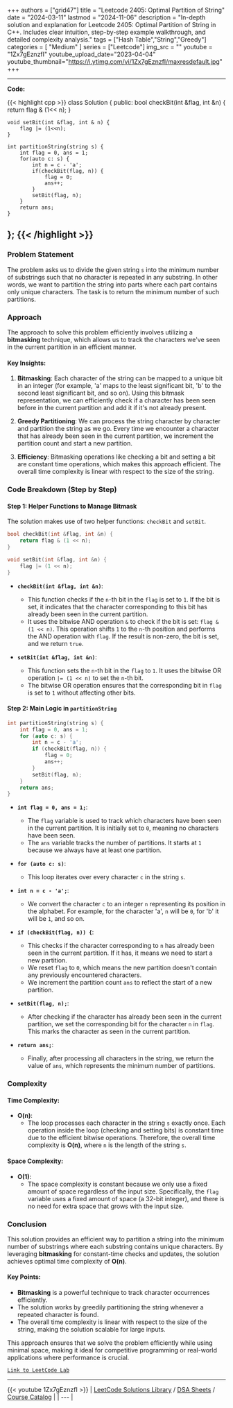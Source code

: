 
+++
authors = ["grid47"]
title = "Leetcode 2405: Optimal Partition of String"
date = "2024-03-11"
lastmod = "2024-11-06"
description = "In-depth solution and explanation for Leetcode 2405: Optimal Partition of String in C++. Includes clear intuition, step-by-step example walkthrough, and detailed complexity analysis."
tags = ["Hash Table","String","Greedy"]
categories = [
    "Medium"
]
series = ["Leetcode"]
img_src = ""
youtube = "1Zx7gEznzfI"
youtube_upload_date="2023-04-04"
youtube_thumbnail="https://i.ytimg.com/vi/1Zx7gEznzfI/maxresdefault.jpg"
+++



---
**Code:**

{{< highlight cpp >}}
class Solution {
public:
    bool checkBit(int &flag, int &n) {
        return flag & (1<< n);
    }

    void setBit(int &flag, int & n) {
        flag |= (1<<n);
    }

    int partitionString(string s) {
        int flag = 0, ans = 1;
        for(auto c: s) {
            int n = c - 'a';
            if(checkBit(flag, n)) {
                flag = 0;
                ans++;
            }
            setBit(flag, n);
        }
        return ans;
    }
};
{{< /highlight >}}
---

### Problem Statement

The problem asks us to divide the given string `s` into the minimum number of substrings such that no character is repeated in any substring. In other words, we want to partition the string into parts where each part contains only unique characters. The task is to return the minimum number of such partitions.

### Approach

The approach to solve this problem efficiently involves utilizing a **bitmasking** technique, which allows us to track the characters we've seen in the current partition in an efficient manner.

#### Key Insights:
1. **Bitmasking**: Each character of the string can be mapped to a unique bit in an integer (for example, 'a' maps to the least significant bit, 'b' to the second least significant bit, and so on). Using this bitmask representation, we can efficiently check if a character has been seen before in the current partition and add it if it's not already present.
   
2. **Greedy Partitioning**: We can process the string character by character and partition the string as we go. Every time we encounter a character that has already been seen in the current partition, we increment the partition count and start a new partition.

3. **Efficiency**: Bitmasking operations like checking a bit and setting a bit are constant time operations, which makes this approach efficient. The overall time complexity is linear with respect to the size of the string.

### Code Breakdown (Step by Step)

#### Step 1: Helper Functions to Manage Bitmask
The solution makes use of two helper functions: `checkBit` and `setBit`.

```cpp
bool checkBit(int &flag, int &n) {
    return flag & (1 << n);
}

void setBit(int &flag, int &n) {
    flag |= (1 << n);
}
```

- **`checkBit(int &flag, int &n)`**:
  - This function checks if the `n`-th bit in the `flag` is set to `1`. If the bit is set, it indicates that the character corresponding to this bit has already been seen in the current partition.
  - It uses the bitwise AND operation `&` to check if the bit is set: `flag & (1 << n)`. This operation shifts `1` to the `n`-th position and performs the AND operation with `flag`. If the result is non-zero, the bit is set, and we return `true`.

- **`setBit(int &flag, int &n)`**:
  - This function sets the `n`-th bit in the `flag` to `1`. It uses the bitwise OR operation `|= (1 << n)` to set the `n`-th bit.
  - The bitwise OR operation ensures that the corresponding bit in `flag` is set to `1` without affecting other bits.

#### Step 2: Main Logic in `partitionString`

```cpp
int partitionString(string s) {
    int flag = 0, ans = 1;
    for (auto c: s) {
        int n = c - 'a';
        if (checkBit(flag, n)) {
            flag = 0;
            ans++;
        }
        setBit(flag, n);
    }
    return ans;
}
```

- **`int flag = 0, ans = 1;`**: 
  - The `flag` variable is used to track which characters have been seen in the current partition. It is initially set to `0`, meaning no characters have been seen.
  - The `ans` variable tracks the number of partitions. It starts at `1` because we always have at least one partition.

- **`for (auto c: s)`**:
  - This loop iterates over every character `c` in the string `s`.
  
- **`int n = c - 'a';`**:
  - We convert the character `c` to an integer `n` representing its position in the alphabet. For example, for the character 'a', `n` will be `0`, for 'b' it will be `1`, and so on.
  
- **`if (checkBit(flag, n)) {`**:
  - This checks if the character corresponding to `n` has already been seen in the current partition. If it has, it means we need to start a new partition.
  - We reset `flag` to `0`, which means the new partition doesn't contain any previously encountered characters.
  - We increment the partition count `ans` to reflect the start of a new partition.
  
- **`setBit(flag, n);`**:
  - After checking if the character has already been seen in the current partition, we set the corresponding bit for the character `n` in `flag`. This marks the character as seen in the current partition.

- **`return ans;`**:
  - Finally, after processing all characters in the string, we return the value of `ans`, which represents the minimum number of partitions.

### Complexity

#### Time Complexity:
- **O(n)**: 
  - The loop processes each character in the string `s` exactly once. Each operation inside the loop (checking and setting bits) is constant time due to the efficient bitwise operations. Therefore, the overall time complexity is **O(n)**, where `n` is the length of the string `s`.

#### Space Complexity:
- **O(1)**: 
  - The space complexity is constant because we only use a fixed amount of space regardless of the input size. Specifically, the `flag` variable uses a fixed amount of space (a 32-bit integer), and there is no need for extra space that grows with the input size.

### Conclusion

This solution provides an efficient way to partition a string into the minimum number of substrings where each substring contains unique characters. By leveraging **bitmasking** for constant-time checks and updates, the solution achieves optimal time complexity of **O(n)**. 

#### Key Points:
- **Bitmasking** is a powerful technique to track character occurrences efficiently.
- The solution works by greedily partitioning the string whenever a repeated character is found.
- The overall time complexity is linear with respect to the size of the string, making the solution scalable for large inputs.

This approach ensures that we solve the problem efficiently while using minimal space, making it ideal for competitive programming or real-world applications where performance is crucial.

[`Link to LeetCode Lab`](https://leetcode.com/problems/optimal-partition-of-string/description/)

---
{{< youtube 1Zx7gEznzfI >}}
| [LeetCode Solutions Library](https://grid47.xyz/leetcode/) / [DSA Sheets](https://grid47.xyz/sheets/) / [Course Catalog](https://grid47.xyz/courses/) |
| --- |
